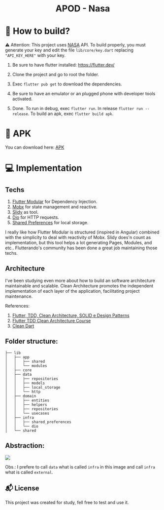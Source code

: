 <h1 align="center">
  APOD - Nasa
</h1>

# :rocket: How to build?

:warning: Attention: This project uses [NASA](https://api.nasa.gov) API. To build properly, you must generate your key and edit the file `lib/core/key.dart` replacing `"API_KEY_HERE"` with your key.

1. Be sure to have flutter installed: https://flutter.dev/

2. Clone the project and go to root the folder.

3. Exec `flutter pub get` to download the dependencies.

4. Be sure to have an emulator or an plugged phone with developer tools activated.

5. Done. To run in debug, exec `flutter run`. In release `flutter run --release`. To build an apk, exec `flutter build apk`.


# :iphone: APK
You can download here: [APK](https://drive.google.com/file/d/1KtIXxUnJAkjPFwxBbtMblOEOmY_jIkE3/view?usp=sharing)

# :computer: Implementation

## Techs

1. [Flutter Modular](https://github.com/Flutterando/modular) for Dependency Injection.
2. [Mobx](https://pub.dev/packages/mobx) for state management and reactive.
3. [Slidy](https://github.com/Flutterando/slidy) as tool. 
4. [Dio](https://pub.dev/packages/dio) for HTTP requests.
5. [Shared Preferences](https://pub.dev/packages/shared_preferences) for local storage.

I really like how Flutter Modular is structured (inspired in Angular) combined with the simplicity to deal with reactivity of Mobx. Slidy does'n count as implementation, but this tool helps a lot generating Pages, Modules, and etc.. Flutterando's community has been done a great job maintaining those techs.

## Architecture
I've been studying even more about how to build an software architecture maintainable and scalable. Clean Architecture promotes the independent implementation of each layer of the application, facilitating project maintenance.  

References:
1. [Flutter, TDD, Clean Architecture, SOLID e Design Patterns](https://www.udemy.com/course/flutter-com-mango/)
2. [Flutter TDD Clean Architecture Course](https://www.youtube.com/watch?v=KjE2IDphA_U&list=PLB6lc7nQ1n4iYGE_khpXRdJkJEp9WOech)
3. [Clean Dart](https://github.com/Flutterando/Clean-Dart)

## Folder structure:
```
├── lib
│   ├── app
│   │   ├── shared
│   │   └── modules
│   ├── core
│   ├── data
│   │   ├── repositories
│   │   ├── models
│   │   ├── local_storage
│   │   └── http
│   ├── domain
│   │   ├── entities
│   │   ├── helpers
│   │   ├── repositories
│   │   └── usecases
│   ├── infra
│   │   ├── shared_preferences
│   │   └── dio
│   └── shared

```

## Abstraction:
<img src="https://github.com/Flutterando/Clean-Dart/raw/master/imgs/img1.png" />

Obs.: I prefere to call `data` what is called `infra` in this image and call `infra` what is called `external`.


## :mailbox_with_mail: License

This project was created for study, fell free to test and use it.
